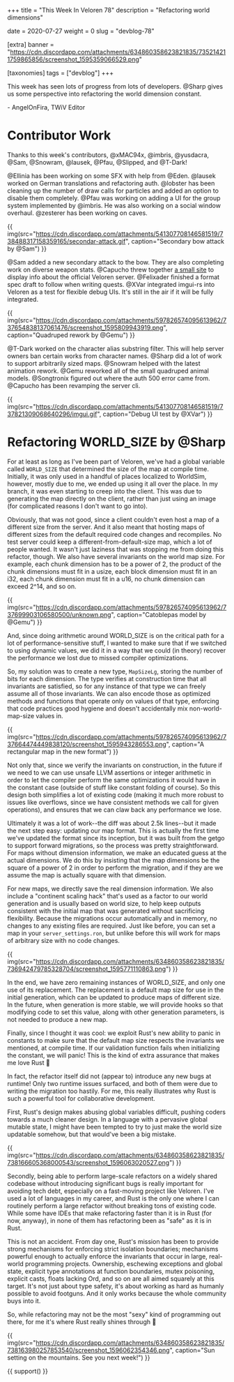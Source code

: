 +++
title = "This Week In Veloren 78"
description = "Refactoring world dimensions"

date = 2020-07-27
weight = 0
slug = "devblog-78"

[extra]
banner = "https://cdn.discordapp.com/attachments/634860358623821835/735214211759865856/screenshot_1595359066529.png"

[taxonomies]
tags = ["devblog"]
+++

This week has seen lots of progress from lots of developers. @Sharp gives us
some perspective into refactoring the world dimension constant.

\- AngelOnFira, TWiV Editor

# Contributor Work

Thanks to this week's contributors, @xMAC94x, @imbris, @yusdacra, @Sam,
@Snowram, @lausek, @Pfau, @Slipped, and @T-Dark!

@Ellinia has been working on some SFX with help from @Eden. @lausek worked on
German translations and refactoring auth. @lobster has been cleaning up the
number of draw calls for particles and added an option to disable them
completely. @Pfau was working on adding a UI for the group system implemented by
@imbris. He was also working on a social window overhaul. @zesterer has been
working on caves.

{{
  img(src="https://cdn.discordapp.com/attachments/541307708146581519/738488317158359165/secondar-attack.gif",
  caption="Secondary bow attack by @Sam")
}}

@Sam added a new secondary attack to the bow. They are also completing work on
diverse weapon stats. @Capucho threw together [a small
site](https://veloren-status.herokuapp.com/server/server.veloren.net) to display
info about the official Veloren server. @Felixader finished a format spec draft
to follow when writing quests. @XVar integrated imgui-rs into Veloren as a test
for flexible debug UIs. It's still in the air if it will be fully integrated.

{{
  img(src="https://cdn.discordapp.com/attachments/597826574095613962/737654838137061476/screenshot_1595809943919.png",
  caption="Quadruped rework by @Gemu")
}}

@T-Dark worked on the character alias substring filter. This will help server
owners ban certain works from character names. @Sharp did a lot of work to
support arbitrarily sized maps. @Snowram helped with the latest animation
rework. @Gemu reworked all of the small quadruped animal models. @Songtronix
figured out where the auth 500 error came from. @Capucho has been revamping the
server cli.

{{
  img(src="https://cdn.discordapp.com/attachments/541307708146581519/737821309068640296/imgui.gif",
  caption="Debug UI test by @XVar")
}}

# Refactoring WORLD_SIZE by @Sharp

For at least as long as I've been part of Veloren, we've had a global variable
called `WORLD_SIZE` that determined the size of the map at compile time.
Initially, it was only used in a handful of places localized to WorldSim,
however, mostly due to me, we ended up using it all over the place. In my
branch, it was even starting to creep into the client. This was due to
generating the map directly on the client, rather than just using an image (for
complicated reasons I don't want to go into).

Obviously, that was not good, since a client couldn't even host a map of a
different size from the server. And it also meant that hosting maps of different
sizes from the default required code changes and recompiles. No test server
could keep a different-from-default-size map, which a lot of people wanted. It
wasn't just laziness that was stopping me from doing this refactor, though. We
also have several invariants on the world map size. For example, each chunk
dimension has to be a power of 2, the product of the chunk dimensions must fit
in a usize, each block dimension must fit in an i32, each chunk dimension must
fit in a u16, no chunk dimension can exceed 2^14, and so on.

{{
  img(src="https://cdn.discordapp.com/attachments/597826574095613962/737699903106580500/unknown.png",
  caption="Catoblepas model by @Gemu")
}}

And, since doing arithmetic around WORLD_SIZE is on the critical path for a lot
of performance-sensitive stuff, I wanted to make sure that if we switched to
using dynamic values, we did it in a way that we could (in theory) recover the
performance we lost due to missed compiler optimizations.

So, my solution was to create a new type, `MapSizeLg`, storing the number of
bits for each dimension. The type verifies at construction time that all
invariants are satisfied, so for any instance of that type we can freely assume
all of those invariants. We can also encode those as optimized methods and
functions that operate only on values of that type, enforcing that code
practices good hygiene and doesn't accidentally mix non-world-map-size values
in.

{{
  img(src="https://cdn.discordapp.com/attachments/597826574095613962/737664474449838120/screenshot_1595943286553.png",
  caption="A rectangular map in the new format")
}}

Not only that, since we verify the invariants on construction, in the future if
we need to we can use unsafe LLVM assertions or integer arithmetic in order to
let the compiler perform the same optimizations it would have in the constant
case (outside of stuff like constant folding of course). So this design both
simplifies a lot of existing code (making it much more robust to issues like
overflows, since we have consistent methods we call for given operations), and
ensures that we can claw back any performance we lose.

Ultimately it was a lot of work--the diff was about 2.5k lines--but it made the
next step easy: updating our map format. This is actually the first time we've
updated the format since its inception, but it was built from the getgo to
support forward migrations, so the process was pretty straightforward. For maps
without dimension information, we make an educated guess at the actual
dimensions. We do this by insisting that the map dimensions be the square of a
power of 2 in order to perform the migration, and if they are we assume the map
is actually square with that dimension.

For new maps, we directly save the real dimension information. We also include a
"continent scaling hack" that's used as a factor to our world generation and is
usually based on world size, to help keep outputs consistent with the initial
map that was generated without sacrificing flexibility. Because the migrations
occur automatically and in memory, no changes to any existing files are
required. Just like before, you can set a map in your `server_settings.ron`, but
unlike before this will work for maps of arbitrary size with no code changes.

{{
  img(src="https://cdn.discordapp.com/attachments/634860358623821835/736942479785328704/screenshot_1595771110863.png")
}}

In the end, we have zero remaining instances of WORLD_SIZE, and only one use of
its replacement. The replacement is a default map size for use in the initial
generation, which can be updated to produce maps of different size. In the
future, when generation is more stable, we will provide hooks so that modifying
code to set this value, along with other generation parameters, is not needed to
produce a new map.

Finally, since I thought it was cool: we exploit Rust's new ability to panic in
constants to make sure that the default map size respects the invariants we
mentioned, at compile time. If our validation function fails when initializing
the constant, we will panic! This is the kind of extra assurance that makes me
love Rust 🙂

In fact, the refactor itself did not (appear to) introduce any new bugs at
runtime! Only two runtime issues surfaced, and both of them were due to writing
the migration too hastily. For me, this really illustrates why Rust is such a
powerful tool for collaborative development.

First, Rust's design makes abusing global variables difficult, pushing coders
towards a much cleaner design. In a language with a pervasive global mutable
state, I might have been tempted to try to just make the world size updatable
somehow, but that would've been a big mistake.

{{
  img(src="https://cdn.discordapp.com/attachments/634860358623821835/738166605368000543/screenshot_1596063020527.png")
}}

Secondly, being able to perform large-scale refactors on a widely shared
codebase without introducing significant bugs is really important for avoiding
tech debt, especially on a fast-moving project like Veloren. I've used a lot of
languages in my career, and Rust is the only one where I can routinely perform a
large refactor without breaking tons of existing code. While some have IDEs that
make refactoring faster than it is in Rust (for now, anyway), in none of them
has refactoring been as "safe" as it is in Rust.

This is not an accident. From day one, Rust's mission has been to provide strong
mechanisms for enforcing strict isolation boundaries; mechanisms powerful enough
to actually enforce the invariants that occur in large, real-world programming
projects. Ownership, eschewing exceptions and global state, explicit type
annotations at function boundaries, mutex poisoning, explicit casts, floats
lacking Ord, and so on are all aimed squarely at this target. It's not just
about type safety, it's about working as hard as humanly possible to avoid
footguns. And it only works because the whole community buys into it.

So, while refactoring may not be the most "sexy" kind of programming out there,
for me it's where Rust really shines through 🙂

{{
  img(src="https://cdn.discordapp.com/attachments/634860358623821835/738163980257853540/screenshot_1596062354346.png",
  caption="Sun setting on the mountains. See you next week!")
}}

{{ support() }}
